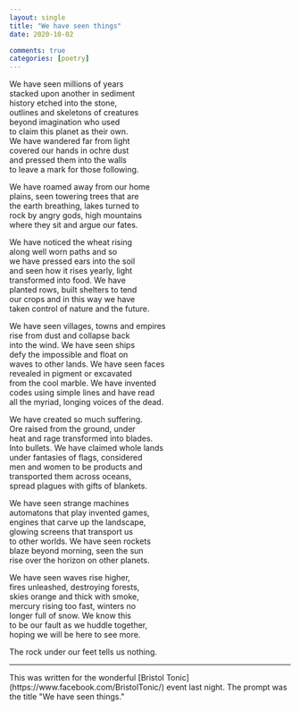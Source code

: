 ```yaml
---
layout: single
title: "We have seen things"
date: 2020-10-02

comments: true
categories: [poetry]
---
```

We have seen millions of years  
stacked upon another in sediment  
history etched into the stone,   
outlines and skeletons of creatures  
beyond imagination who used  
to claim this planet as their own.  
We have wandered far from light  
covered our hands in ochre dust  
and pressed them into the walls  
to leave a mark for those following.  

We have roamed away from our home   
plains, seen towering trees that are  
the earth breathing, lakes turned to  
rock by angry gods, high mountains  
where they sit and argue our fates.  

We have noticed the wheat rising  
along well worn paths and so  
we have pressed ears into the soil  
and seen how it rises yearly, light  
transformed into food. We have  
planted rows, built shelters to tend  
our crops and in this way we have  
taken control of nature and the future.  

We have seen villages, towns and empires  
rise from dust and collapse back  
into the wind. We have seen ships  
defy the impossible and float on   
waves to other lands. We have seen faces  
revealed in pigment or excavated  
from the cool marble. We have invented  
codes using simple lines and have read  
all the myriad, longing voices of the dead.  

We have created so much suffering.  
Ore raised from the ground, under   
heat and rage transformed into blades.  
Into bullets. We have claimed whole lands  
under fantasies of flags, considered  
men and women to be products and   
transported them across oceans,   
spread plagues with gifts of blankets.  

We have seen strange machines  
automatons that play invented games,  
engines that carve up the landscape,  
glowing screens that transport us   
to other worlds. We have seen rockets  
blaze beyond morning, seen the sun  
rise over the horizon on other planets.  

We have seen waves rise higher,  
fires unleashed, destroying forests,  
skies orange and thick with smoke,  
mercury rising too fast, winters no   
longer full of snow. We know this  
to be our fault as we huddle together,  
hoping we will be here to see more.  

The rock under our feet tells us nothing.
<hr />
This was written for the wonderful [Bristol Tonic](https://www.facebook.com/BristolTonic/) event last night. The prompt was the title "We have seen things."
